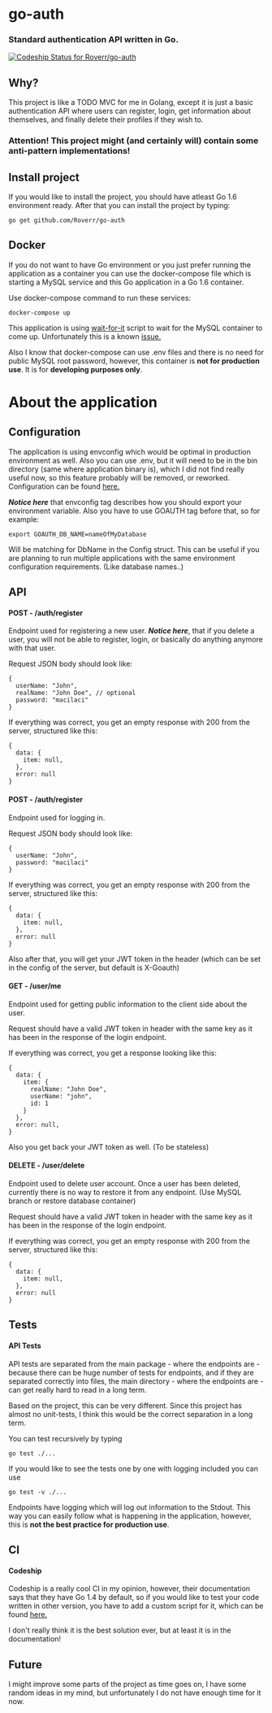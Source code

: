 # go-auth
### Standard authentication API written in Go.
[ ![Codeship Status for Roverr/go-auth](https://codeship.com/projects/88e72ab0-0b34-0134-b18c-129a07c0a376/status?branch=master)](https://codeship.com/projects/155801)

## Why?
This project is like a TODO MVC for me in Golang, except it is just a basic authentication API where users can register, login, get information about themselves, and finally delete their profiles if they wish to.

### Attention! This project might (and certainly will) contain some anti-pattern implementations!

## Install project
If you would like to install the project, you should have atleast Go 1.6 environment ready. After that you can install the project by typing:
```
go get github.com/Roverr/go-auth
```

## Docker
If you do not want to have Go environment or you just prefer running the application as a container you can use the docker-compose file which is starting a MySQL service and this Go application in a Go 1.6 container.

Use docker-compose command to run these services:
```
docker-compose up
```

This application is using [wait-for-it](https://github.com/vishnubob/wait-for-it) script to wait for the MySQL container to come up.
Unfortunately this is a known [issue.](https://github.com/docker-library/mysql/issues/81)

Also I know that docker-compose can use .env files and there is no need for public MySQL root password, however, this container is **not for production use**. It is for **developing purposes only**.

# About the application
## Configuration
The application is using envconfig which would be optimal in production environment as well. Also you can use .env, but it will need to be in the bin directory (same where application binary is), which I did not find really useful now, so this feature probably will be removed, or reworked.
Configuration can be found [here.](https://github.com/Roverr/go-auth/blob/master/config/config.go)

***Notice here*** that envconfig tag describes how you should export your environment variable. Also you have to use GOAUTH tag before that, so for example:
```
export GOAUTH_DB_NAME=nameOfMyDatabase
```
Will be matching for DbName in the Config struct. This can be useful if you are planning to run multiple applications with the same environment configuration requirements. (Like database names..)

## API
#### POST - /auth/register
Endpoint used for registering a new user.
***Notice here***, that if you delete a user, you will not be able to register, login, or basically do anything anymore with that user.

Request JSON body should look like:
```
{
  userName: "John",
  realName: "John Doe", // optional
  password: "macilaci"
}
```

If everything was correct, you get an empty response with 200 from the server, structured like this:
```
{
  data: {
    item: null,
  },
  error: null
}
```
#### POST - /auth/register
Endpoint used for logging in.

Request JSON body should look like:
```
{
  userName: "John",
  password: "macilaci"
}
```

If everything was correct, you get an empty response with 200 from the server, structured like this:
```
{
  data: {
    item: null,
  },
  error: null
}
```
Also after that, you will get your JWT token in the header (which can be set in the config of the server, but default is X-Goauth)

#### GET - /user/me
Endpoint used for getting public information to the client side about the user.

Request should have a valid JWT token in header with the same key as it has been in the response of the login endpoint.

If everything was correct, you get a response looking like this:
```
{
  data: {
    item: {
      realName: "John Doe",
      userName: "john",
      id: 1
    }
  },
  error: null,
}
```
Also you get back your JWT token as well. (To be stateless)

#### DELETE - /user/delete
Endpoint used to delete user account.
Once a user has been deleted, currently there is no way to restore it from any endpoint. (Use MySQL branch or restore database container)

Request should have a valid JWT token in header with the same key as it has been in the response of the login endpoint.

If everything was correct, you get an empty response with 200 from the server, structured like this:
```
{
  data: {
    item: null,
  },
  error: null
}
```

## Tests
#### API Tests
API tests are separated from the main package - where the endpoints are - because there can be huge number of tests for endpoints, and if they are separated correctly into files, the main directory - where the endpoints are - can get really hard to read in a long term.


Based on the project, this can be very different. Since this project has almost no unit-tests, I think this would be the correct separation in a long term.

You can test recursively by typing
```
go test ./...
```
If you would like to see the tests one by one with logging included you can use
```
go test -v ./...
```

Endpoints have logging which will log out information to the Stdout. This way you can easily follow what is happening in the application, however, this is **not the best practice for production use**.

## CI
#### Codeship
Codeship is a really cool CI in my opinion, however, their documentation says that they have Go 1.4 by default, so if you would like to test your code written in other version, you have to add a custom script for it, which can be found [here.](https://github.com/codeship/scripts/blob/master/languages/go.sh)

I don't really think it is the best solution ever, but at least it is in the documentation!


## Future
I might improve some parts of the project as time goes on, I have some random ideas in my mind, but unfortunately I do not have enough time for it now.
